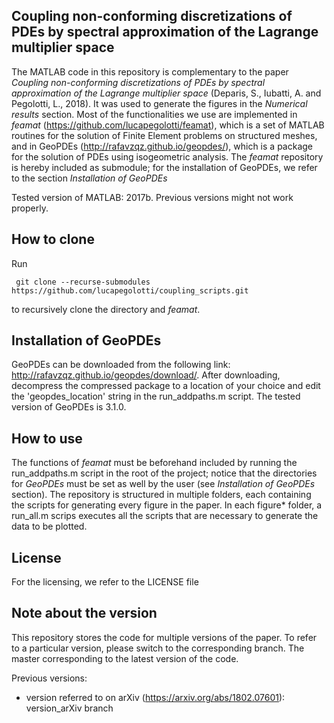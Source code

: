 Coupling non-conforming discretizations of PDEs by spectral approximation of the Lagrange multiplier space
-------------------------
The MATLAB code in this repository is complementary to the paper *Coupling non-conforming discretizations of PDEs by spectral approximation of the Lagrange multiplier space* (Deparis, S., Iubatti, A. and Pegolotti, L., 2018). It was used to generate the figures in the *Numerical results* section. Most of the functionalities we use are implemented in *feamat* (https://github.com/lucapegolotti/feamat), which is a set of MATLAB routines for the solution of Finite Element problems on structured meshes, and in GeoPDEs (http://rafavzqz.github.io/geopdes/), which is a package for the solution of PDEs using isogeometric analysis. The *feamat* repository is hereby included as submodule; for the installation of GeoPDEs, we refer to the section *Installation of GeoPDEs*

Tested version of MATLAB: 2017b. Previous versions might not work properly.

How to clone
-------------------------
Run
```
 git clone --recurse-submodules https://github.com/lucapegolotti/coupling_scripts.git
```
to recursively clone the directory and *feamat*.

Installation of GeoPDEs
-------------------------
GeoPDEs can be downloaded from the following link: http://rafavzqz.github.io/geopdes/download/. After downloading, decompress the compressed package to a location of your choice and edit the 'geopdes_location' string in the run_addpaths.m script. The tested version of GeoPDEs is 3.1.0.

How to use
-------------------------
The functions of *feamat* must be beforehand included by running the run_addpaths.m script in the root of the project; notice that the directories for *GeoPDEs* must be set as well by the user (see *Installation of GeoPDEs* section). The repository is structured in multiple folders, each containing the scripts for generating every figure in the paper. In each figure* folder, a run_all.m scrips executes all the scripts that are necessary to generate the data to be plotted.

License
-------------------------
For the licensing, we refer to the LICENSE file

Note about the version
-------------------------
This repository stores the code for multiple versions of the paper. To refer to a particular version, please switch to the corresponding branch. The master corresponding to the latest version of the code.

Previous versions:
- version referred to on arXiv (https://arxiv.org/abs/1802.07601): version_arXiv branch
